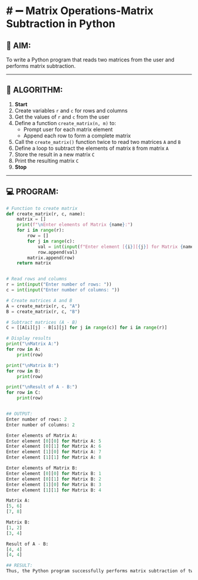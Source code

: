 # # ➖ Matrix Operations-Matrix Subtraction in Python

## 🎯 AIM:
To write a Python program that reads two matrices from the user and performs matrix subtraction.

---

## 🧠 ALGORITHM:

1. **Start**
2. Create variables `r` and `c` for rows and columns
3. Get the values of `r` and `c` from the user
4. Define a function `create_matrix(n, m)` to:
   - Prompt user for each matrix element
   - Append each row to form a complete matrix
5. Call the `create_matrix()` function twice to read two matrices `A` and `B`
6. Define a loop to subtract the elements of matrix `B` from matrix `A`
7. Store the result in a new matrix `C`
8. Print the resulting matrix `C`
9. **Stop**

---

## 💻 PROGRAM:
```python
# Function to create matrix
def create_matrix(r, c, name):
    matrix = []
    print(f"\nEnter elements of Matrix {name}:")
    for i in range(r):
        row = []
        for j in range(c):
            val = int(input(f"Enter element [{i}][{j}] for Matrix {name}: "))
            row.append(val)
        matrix.append(row)
    return matrix


# Read rows and columns
r = int(input("Enter number of rows: "))
c = int(input("Enter number of columns: "))

# Create matrices A and B
A = create_matrix(r, c, "A")
B = create_matrix(r, c, "B")

# Subtract matrices (A - B)
C = [[A[i][j] - B[i][j] for j in range(c)] for i in range(r)]

# Display results
print("\nMatrix A:")
for row in A:
    print(row)

print("\nMatrix B:")
for row in B:
    print(row)

print("\nResult of A - B:")
for row in C:
    print(row)


## OUTPUT:
Enter number of rows: 2
Enter number of columns: 2

Enter elements of Matrix A:
Enter element [0][0] for Matrix A: 5
Enter element [0][1] for Matrix A: 6
Enter element [1][0] for Matrix A: 7
Enter element [1][1] for Matrix A: 8

Enter elements of Matrix B:
Enter element [0][0] for Matrix B: 1
Enter element [0][1] for Matrix B: 2
Enter element [1][0] for Matrix B: 3
Enter element [1][1] for Matrix B: 4

Matrix A:
[5, 6]
[7, 8]

Matrix B:
[1, 2]
[3, 4]

Result of A - B:
[4, 4]
[4, 4]

## RESULT:
Thus, the Python program successfully performs matrix subtraction of two user-defined matrices.
